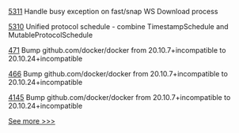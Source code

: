
[5311](https://github.com/hyperledger/besu/pull/5311) Handle busy exception on fast/snap WS Download process

[5310](https://github.com/hyperledger/besu/pull/5310) Unified protocol schedule - combine TimestampSchedule and MutableProtocolSchedule

[471](https://github.com/hyperledger-labs/fabric-smart-client/pull/471) Bump github.com/docker/docker from 20.10.7+incompatible to 20.10.24+incompatible

[466](https://github.com/hyperledger-labs/fabric-token-sdk/pull/466) Bump github.com/docker/docker from 20.10.7+incompatible to 20.10.24+incompatible

[4145](https://github.com/hyperledger/fabric/pull/4145) Bump github.com/docker/docker from 20.10.7+incompatible to 20.10.24+incompatible


[See more >>>](https://start-here.hyperledger.org/pull-requests)
